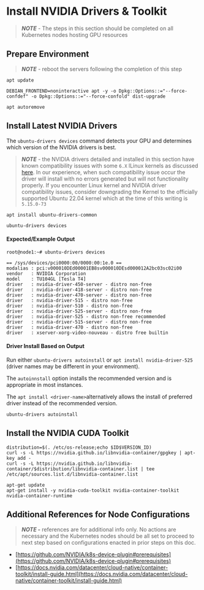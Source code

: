# Install NVIDIA Drivers & Toolkit

> _**NOTE**_ - The steps in this section should be completed on all Kubernetes nodes hosting GPU resources

## Prepare Environment

> _**NOTE**_ - reboot the servers following the completion of this step

```
apt update

DEBIAN_FRONTEND=noninteractive apt -y -o Dpkg::Options::="--force-confdef" -o Dpkg::Options::="--force-confold" dist-upgrade

apt autoremove
```

## Install Latest NVIDIA Drivers

The `ubuntu-drivers devices` command detects your GPU and determines which version of the NVIDIA drivers is best.

> _**NOTE**_ - the NVIDIA drivers detailed and installed in this section have known compatibility issues with some `6.X` lLinux kernels as discussed [here](https://forums.developer.nvidia.com/t/390-154-driver-no-longer-works-with-kernel-6-0/230959/7).  In our experience, when such compatibility issue occur the driver will install with no errors generated but will not functionality properly.  If you encounter Linux kernel and NVIDIA driver compatibility issues, consider downgrading the Kernel to the officially supported Ubuntu 22.04 kernel which at the time of this writing is `5.15.0-73`

```
apt install ubuntu-drivers-common

ubuntu-drivers devices
```

#### Expected/Example Output

```
root@node1:~# ubuntu-drivers devices

== /sys/devices/pci0000:00/0000:00:1e.0 ==
modalias : pci:v000010DEd00001EB8sv000010DEsd000012A2bc03sc02i00
vendor   : NVIDIA Corporation
model    : TU104GL [Tesla T4]
driver   : nvidia-driver-450-server - distro non-free
driver   : nvidia-driver-418-server - distro non-free
driver   : nvidia-driver-470-server - distro non-free
driver   : nvidia-driver-515 - distro non-free
driver   : nvidia-driver-510 - distro non-free
driver   : nvidia-driver-525-server - distro non-free
driver   : nvidia-driver-525 - distro non-free recommended
driver   : nvidia-driver-515-server - distro non-free
driver   : nvidia-driver-470 - distro non-free
driver   : xserver-xorg-video-nouveau - distro free builtin
```

#### Driver Install Based on Output

Run either `ubuntu-drivers autoinstall` or `apt install nvidia-driver-525` (driver names may be different in your environment).

The `autoinnstall` option installs the recommended version and is appropriate in most instances.

The `apt install <driver-name>`alternatively allows the install of preferred driver instead of the recommended version.

```
ubuntu-drivers autoinstall
```

## Install the NVIDIA CUDA Toolkit

```
distribution=$(. /etc/os-release;echo $ID$VERSION_ID)
curl -s -L https://nvidia.github.io/libnvidia-container/gpgkey | apt-key add -
curl -s -L https://nvidia.github.io/libnvidia-container/$distribution/libnvidia-container.list | tee /etc/apt/sources.list.d/libnvidia-container.list

apt-get update
apt-get install -y nvidia-cuda-toolkit nvidia-container-toolkit nvidia-container-runtime
```

## Additional References for Node Configurations

> _**NOTE -**_ references are for additional info only.  No actions are necessary and the Kubernetes nodes should be all set to proceed to next step based on configurations enacted in prior steps on this doc.

* [https://github.com/NVIDIA/k8s-device-plugin#prerequisites](https://github.com/NVIDIA/k8s-device-plugin#prerequisites)
* [https://docs.nvidia.com/datacenter/cloud-native/container-toolkit/install-guide.html](https://docs.nvidia.com/datacenter/cloud-native/container-toolkit/install-guide.html)
